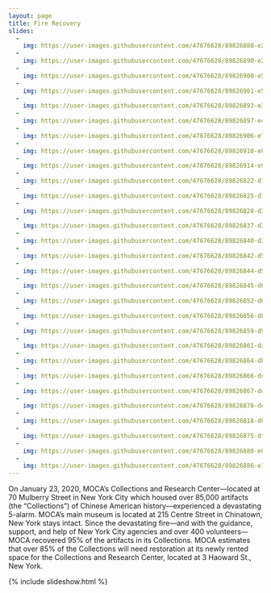 ```yaml
---
layout: page
title: Fire Recovery
slides:
  -
    img: https://user-images.githubusercontent.com/47676628/89826888-e2499480-db24-11ea-91de-3aa93abbd636.jpg 
  -
    img: https://user-images.githubusercontent.com/47676628/89826890-e2e22b00-db24-11ea-8c75-5b8bf4a4fc65.jpg  
  -
    img: https://user-images.githubusercontent.com/47676628/89826900-e5448500-db24-11ea-93da-0bcc19759fdf.jpg 
  -
    img: https://user-images.githubusercontent.com/47676628/89826901-e5dd1b80-db24-11ea-8867-1f0cee302e65.jpg 
  -
    img: https://user-images.githubusercontent.com/47676628/89826893-e37ac180-db24-11ea-8673-590ed37b1094.jpg 
  -
    img: https://user-images.githubusercontent.com/47676628/89826897-e4135800-db24-11ea-91d0-9b5e7ec2546b.jpg
  -
    img: https://user-images.githubusercontent.com/47676628/89826906-e7a6df00-db24-11ea-8dc7-33c5ba93609c.JPG
  -
    img: https://user-images.githubusercontent.com/47676628/89826910-e83f7580-db24-11ea-8ddb-ca7e4ce21efe.jpg
  -
    img: https://user-images.githubusercontent.com/47676628/89826914-e970a280-db24-11ea-8041-2943dbd7edf1.jpg
  -
    img: https://user-images.githubusercontent.com/47676628/89826822-d1008800-db24-11ea-88e9-3dcfdbd3af69.jpg
  - 
    img: https://user-images.githubusercontent.com/47676628/89826825-d1991e80-db24-11ea-93e2-1e5851757f2c.jpg
  -
    img: https://user-images.githubusercontent.com/47676628/89826828-d2ca4b80-db24-11ea-9fab-7d138d2d5256.jpg
  -
    img: https://user-images.githubusercontent.com/47676628/89826837-d362e200-db24-11ea-888c-33211bf8b2dd.jpg 
  -
    img: https://user-images.githubusercontent.com/47676628/89826840-d3fb7880-db24-11ea-94d1-e4d8d62f5bbf.jpg  
  -
    img: https://user-images.githubusercontent.com/47676628/89826842-d52ca580-db24-11ea-9f5d-cdb9c223fc90.jpg
  -
    img: https://user-images.githubusercontent.com/47676628/89826844-d5c53c00-db24-11ea-869b-3a1c7668f83c.jpg 
  -
    img: https://user-images.githubusercontent.com/47676628/89826845-d65dd280-db24-11ea-8809-8e8ed205d98b.jpg  
  -
    img: https://user-images.githubusercontent.com/47676628/89826852-d6f66900-db24-11ea-99dc-0afe95d6858f.jpg
  -
    img: https://user-images.githubusercontent.com/47676628/89826856-d8c02c80-db24-11ea-8fd2-72977e883a8f.jpg
  -
    img: https://user-images.githubusercontent.com/47676628/89826859-d9f15980-db24-11ea-818e-06e27688fc29.jpg
  - 
    img: https://user-images.githubusercontent.com/47676628/89826861-da89f000-db24-11ea-994c-2c356010b04f.jpg
  -
    img: https://user-images.githubusercontent.com/47676628/89826864-dbbb1d00-db24-11ea-9e74-fbb3d0c312e2.jpg
  -
    img: https://user-images.githubusercontent.com/47676628/89826866-dc53b380-db24-11ea-9cbb-e10bc806adad.jpg 
  -
    img: https://user-images.githubusercontent.com/47676628/89826867-dd84e080-db24-11ea-9607-7c9c726d418b.jpg 
  -
    img: https://user-images.githubusercontent.com/47676628/89826870-de1d7700-db24-11ea-896a-e917f77920c7.jpg
  -
    img: https://user-images.githubusercontent.com/47676628/89826818-d067f180-db24-11ea-8c48-b3cb2f55e43e.jpg 
  -
    img: https://user-images.githubusercontent.com/47676628/89826875-df4ea400-db24-11ea-9294-55c292d82fba.jpg
  -
    img: https://user-images.githubusercontent.com/47676628/89826880-e07fd100-db24-11ea-89b5-73274c408514.jpg  
  -
    img: https://user-images.githubusercontent.com/47676628/89826886-e1186780-db24-11ea-8535-b9f278b7351b.jpg
---
```


On January 23, 2020, MOCA’s Collections and Research Center—located at 70 Mulberry Street in New York City which housed over 85,000 artifacts (the “Collections”) of Chinese American history—experienced a devastating 5-alarm. MOCA’s main museum is located at 215 Centre Street in Chinatown, New York stays intact. Since the devastating fire—and with the guidance, support, and help of New York City agencies and over 400 volunteers—MOCA recovered 95% of the artifacts in its Collections. MOCA estimates that over 85% of the Collections will need restoration at its newly rented space for the Collections and Research Center, located at 3 Haoward St., New York.

{% include slideshow.html %}
